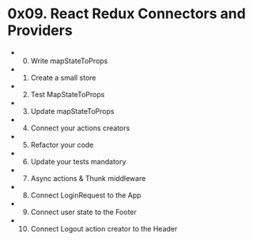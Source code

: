 # 0x09. React Redux Connectors and Providers

* 0. Write mapStateToProps 

* 1. Create a small store 

* 2. Test MapStateToProps 

* 3. Update mapStateToProps 

* 4. Connect your actions creators 

* 5. Refactor your code 

* 6. Update your tests
mandatory

* 7. Async actions & Thunk middleware 

* 8. Connect LoginRequest to the App 

* 9. Connect user state to the Footer 

* 10. Connect Logout action creator to the Header 

